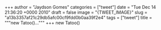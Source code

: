 
+++
author = "Jaydson Gomes"
categories = ["tweet"]
date = "Tue Dec 14 21:36:20 +0000 2010"
draft = false
image = "{TWEET_IMAGE}"
slug = "a13b3357af21c29db5afc00cf9fdd0b0aa39f2e4"
tags = ["tweet"]
title = """new Tatoo()..."""
+++
new Tatoo()
